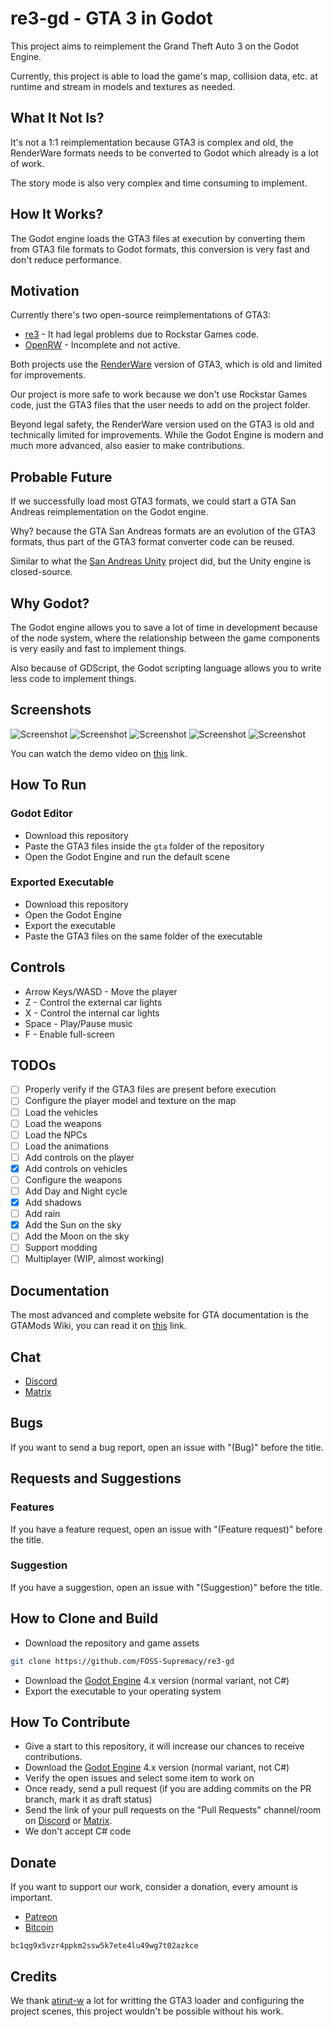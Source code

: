 # re3-gd - GTA 3 in Godot

This project aims to reimplement the Grand Theft Auto 3 on the Godot Engine.

Currently, this project is able to load the game's map, collision data, etc. at
runtime and stream in models and textures as needed.

## What It Not Is?

It's not a 1:1 reimplementation because GTA3 is complex and old, the RenderWare formats needs to be converted to Godot which already is a lot of work.

The story mode is also very complex and time consuming to implement.

## How It Works?

The Godot engine loads the GTA3 files at execution by converting them from GTA3 file formats to Godot formats, this conversion is very fast and don't reduce performance.

## Motivation

Currently there's two open-source reimplementations of GTA3:

- [re3](https://github.com/halpz/re3) - It had legal problems due to Rockstar Games code.
- [OpenRW](https://openrw.org/) - Incomplete and not active.

Both projects use the [RenderWare](https://en.wikipedia.org/wiki/RenderWare) version of GTA3, which is old and limited for improvements.

Our project is more safe to work because we don't use Rockstar Games code, just the GTA3 files that the user needs to add on the project folder.

Beyond legal safety, the RenderWare version used on the GTA3 is old and technically limited for improvements. While the Godot Engine is modern and much more advanced, also easier to make contributions.

## Probable Future

If we successfully load most GTA3 formats, we could start a GTA San Andreas reimplementation on the Godot engine.

Why? because the GTA San Andreas formats are an evolution of the GTA3 formats, thus part of the GTA3 format converter code can be reused.

Similar to what the [San Andreas Unity](https://github.com/in0finite/SanAndreasUnity) project did, but the Unity engine is closed-source.

## Why Godot?

The Godot engine allows you to save a lot of time in development because of the node system, where the relationship between the game components is very easily and fast to implement things.

Also because of GDScript, the Godot scripting language allows you to write less code to implement things.

## Screenshots

![Screenshot](screenshots/image1.png)
![Screenshot](screenshots/image2.png)
![Screenshot](screenshots/image3.png)
![Screenshot](screenshots/image4.png)
![Screenshot](screenshots/image5.png)

You can watch the demo video on [this](https://youtu.be/Z3Cd_NBYUfI?feature=shared) link.

## How To Run

### Godot Editor

- Download this repository
- Paste the GTA3 files inside the `gta` folder of the repository
- Open the Godot Engine and run the default scene

### Exported Executable

- Download this repository
- Open the Godot Engine
- Export the executable
- Paste the GTA3 files on the same folder of the executable

## Controls

- Arrow Keys/WASD - Move the player
- Z - Control the external car lights
- X - Control the internal car lights
- Space - Play/Pause music
- F - Enable full-screen

## TODOs

- [ ] Properly verify if the GTA3 files are present before execution
- [ ] Configure the player model and texture on the map
- [ ] Load the vehicles
- [ ] Load the weapons
- [ ] Load the NPCs
- [ ] Load the animations
- [ ] Add controls on the player
- [x] Add controls on vehicles
- [ ] Configure the weapons
- [ ] Add Day and Night cycle
- [x] Add shadows
- [ ] Add rain
- [x] Add the Sun on the sky
- [ ] Add the Moon on the sky
- [ ] Support modding
- [ ] Multiplayer (WIP, almost working)

## Documentation

The most advanced and complete website for GTA documentation is the GTAMods Wiki, you can read it on [this](https://gtamods.com/wiki/Main_Page) link.

## Chat

- [Discord](https://discord.gg/d9ca4U64H4)
- [Matrix](https://matrix.to/#/#foss-supremacy:matrix.org)

## Bugs

If you want to send a bug report, open an issue with "(Bug)" before the title.

## Requests and Suggestions

### Features

If you have a feature request, open an issue with "(Feature request)" before the title.

### Suggestion

If you have a suggestion, open an issue with "(Suggestion)" before the title.

## How to Clone and Build

- Download the repository and game assets

```sh
git clone https://github.com/FOSS-Supremacy/re3-gd
```

- Download the [Godot Engine](https://godotengine.org/) 4.x version (normal variant, not C#)
- Export the executable to your operating system

## How To Contribute

- Give a start to this repository, it will increase our chances to receive contributions.
- Download the [Godot Engine](https://godotengine.org/) 4.x version (normal variant, not C#)
- Verify the open issues and select some item to work on
- Once ready, send a pull request (if you are adding commits on the PR branch, mark it as draft status)
- Send the link of your pull requests on the "Pull Requests" channel/room on [Discord](https://discord.gg/tk6Vnxv9Qt) or [Matrix](https://matrix.to/#/!vIwqjDewTZpciZqhEp:matrix.org?via=matrix.org).
- We don't accept C# code

## Donate

If you want to support our work, consider a donation, every amount is important.

- [Patreon](https://www.patreon.com/foss_supremacy)
- [Bitcoin](https://bitcoin.org)

```
bc1qg9x5vzr4ppkm2ssw5k7ete4lu49wg7t02azkce
```

## Credits

We thank [atirut-w](https://github.com/atirut-w) a lot for writting the GTA3 loader and configuring the project scenes, this project wouldn't be possible without his work.

